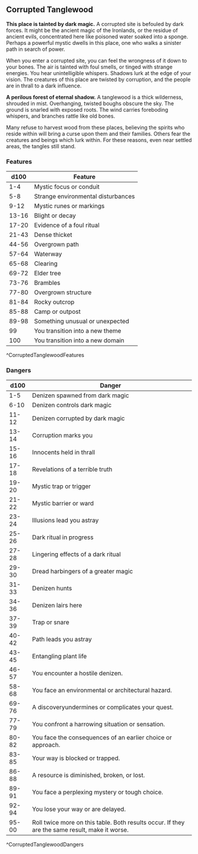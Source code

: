 ## Corrupted Tanglewood
**This place is tainted by dark magic.** A corrupted site is befouled by dark forces. It might be the ancient magic of the Ironlands, or the residue of ancient evils, concentrated here like poisoned water soaked into a sponge. Perhaps a powerful mystic dwells in this place, one who walks a sinister path in search of power.

When you enter a corrupted site, you can feel the wrongness of it down to your bones. The air is tainted with foul smells, or tinged with strange energies. You hear unintelligible whispers. Shadows lurk at the edge of your vision. The creatures of this place are twisted by corruption, and the people are in thrall to a dark influence.

**A perilous forest of eternal shadow.** A tanglewood is a thick wilderness, shrouded in mist. Overhanging, twisted boughs obscure the sky. The ground is snarled with exposed roots. The wind carries foreboding whispers, and branches rattle like old bones.

Many refuse to harvest wood from these places, believing the spirits who reside within will bring a curse upon them and their families. Others fear the creatures and beings which lurk within. For these reasons, even near settled areas, the tangles still stand.

### Features
| d100  | Feature  |
|-------|----------|
| 1-4 | Mystic focus or conduit  |
| 5-8 | Strange environmental disturbances  |
| 9-12 | Mystic runes or markings  |
| 13-16 | Blight or decay  |
| 17-20 | Evidence of a foul ritual  |
| 21-43 | Dense thicket  |
| 44-56 | Overgrown path  |
| 57-64 | Waterway  |
| 65-68 | Clearing   |
| 69-72 | Elder tree  |
| 73-76 | Brambles  |
| 77-80 | Overgrown structure  |
| 81-84 | Rocky outcrop  |
| 85-88 | Camp or outpost  |
| 89-98 | Something unusual or unexpected  |
| 99 | You transition into a new theme  |
| 100 | You transition into a new domain  |
^CorruptedTanglewoodFeatures

### Dangers
| d100  | Danger  |
|-------|----------|
| 1-5 | Denizen spawned from dark magic  |
| 6-10 | Denizen controls dark magic  |
| 11-12 | Denizen corrupted by dark magic  |
| 13-14 | Corruption marks you  |
| 15-16 | Innocents held in thrall  |
| 17-18 | Revelations of a terrible truth  |
| 19-20 | Mystic trap or trigger  |
| 21-22 | Mystic barrier or ward  |
| 23-24 | Illusions lead you astray  |
| 25-26 | Dark ritual in progress  |
| 27-28 | Lingering effects of a dark ritual  |
| 29-30 | Dread harbingers of a greater magic  |
| 31-33 | Denizen hunts  |
| 34-36 | Denizen lairs here  |
| 37-39 | Trap or snare  |
| 40-42 | Path leads you astray  |
| 43-45 | Entangling plant life  |
| 46-57 | You encounter a hostile denizen.
| 58-68 | You face an environmental or architectural hazard.
| 69-76 | A discoveryundermines or complicates your quest.
| 77-79 | You confront a harrowing situation or sensation.
| 80-82 | You face the consequences of an earlier choice or approach.
| 83-85 | Your way is blocked or trapped.
| 86-88 | A resource is diminished, broken, or lost.
| 89-91 | You face a perplexing mystery or tough choice.
| 92-94 | You lose your way or are delayed.
| 95-00 | Roll twice more on this table. Both results occur. If they are the same result, make it worse.
^CorruptedTanglewoodDangers

